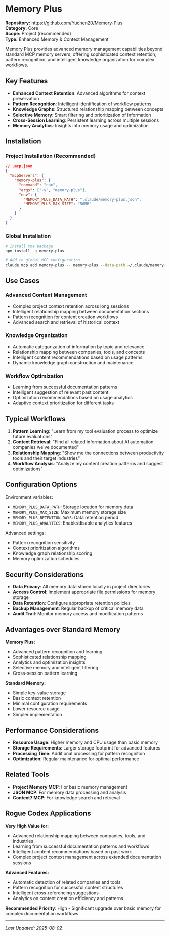 # Memory Plus

**Repository:** https://github.com/Yuchen20/Memory-Plus  
**Category:** Core  
**Scope:** Project (recommended)  
**Type:** Enhanced Memory & Context Management

Memory Plus provides advanced memory management capabilities beyond standard MCP memory servers, offering sophisticated context retention, pattern recognition, and intelligent knowledge organization for complex workflows.

## Key Features

- **Enhanced Context Retention**: Advanced algorithms for context preservation
- **Pattern Recognition**: Intelligent identification of workflow patterns
- **Knowledge Graphs**: Structured relationship mapping between concepts
- **Selective Memory**: Smart filtering and prioritization of information
- **Cross-Session Learning**: Persistent learning across multiple sessions
- **Memory Analytics**: Insights into memory usage and optimization

## Installation

### Project Installation (Recommended)
```json
// .mcp.json
{
  "mcpServers": {
    "memory-plus": {
      "command": "npx",
      "args": ["-y", "memory-plus"],
      "env": {
        "MEMORY_PLUS_DATA_PATH": ".claude/memory-plus.json",
        "MEMORY_PLUS_MAX_SIZE": "50MB"
      }
    }
  }
}
```

### Global Installation
```bash
# Install the package
npm install -g memory-plus

# Add to global MCP configuration
claude mcp add memory-plus -- memory-plus --data-path ~/.claude/memory-plus.json
```

## Use Cases

### Advanced Context Management
- Complex project context retention across long sessions
- Intelligent relationship mapping between documentation sections
- Pattern recognition for content creation workflows
- Advanced search and retrieval of historical context

### Knowledge Organization
- Automatic categorization of information by topic and relevance
- Relationship mapping between companies, tools, and concepts
- Intelligent content recommendations based on usage patterns
- Dynamic knowledge graph construction and maintenance

### Workflow Optimization
- Learning from successful documentation patterns
- Intelligent suggestion of relevant past content
- Optimization recommendations based on usage analytics
- Adaptive context prioritization for different tasks

## Typical Workflows

1. **Pattern Learning**: "Learn from my tool evaluation process to optimize future evaluations"
2. **Context Retrieval**: "Find all related information about AI automation companies we've documented"
3. **Relationship Mapping**: "Show me the connections between productivity tools and their target industries"
4. **Workflow Analysis**: "Analyze my content creation patterns and suggest optimizations"

## Configuration Options

Environment variables:
- `MEMORY_PLUS_DATA_PATH`: Storage location for memory data
- `MEMORY_PLUS_MAX_SIZE`: Maximum memory storage size
- `MEMORY_PLUS_RETENTION_DAYS`: Data retention period
- `MEMORY_PLUS_ANALYTICS`: Enable/disable analytics features

Advanced settings:
- Pattern recognition sensitivity
- Context prioritization algorithms
- Knowledge graph relationship scoring
- Memory optimization schedules

## Security Considerations

- **Data Privacy**: All memory data stored locally in project directories
- **Access Control**: Implement appropriate file permissions for memory storage
- **Data Retention**: Configure appropriate retention policies
- **Backup Management**: Regular backup of critical memory data
- **Audit Trail**: Monitor memory access and modification patterns

## Advantages over Standard Memory

**Memory Plus:**
- Advanced pattern recognition and learning
- Sophisticated relationship mapping
- Analytics and optimization insights
- Selective memory and intelligent filtering
- Cross-session pattern learning

**Standard Memory:**
- Simple key-value storage
- Basic context retention
- Minimal configuration requirements
- Lower resource usage
- Simpler implementation

## Performance Considerations

- **Resource Usage**: Higher memory and CPU usage than basic memory
- **Storage Requirements**: Larger storage footprint for advanced features
- **Processing Time**: Additional processing for pattern recognition
- **Optimization**: Regular maintenance for optimal performance

## Related Tools

- **Project Memory MCP**: For basic memory management
- **JSON MCP**: For memory data processing and analysis
- **Context7 MCP**: For knowledge search and retrieval

## Rogue Codex Applications

**Very High Value for:**
- Advanced relationship mapping between companies, tools, and industries
- Learning from successful documentation patterns and workflows
- Intelligent content recommendations based on past work
- Complex project context management across extended documentation sessions

**Advanced Features:**
- Automatic detection of related companies and tools
- Pattern recognition for successful content structures
- Intelligent cross-referencing suggestions
- Analytics on content creation efficiency and patterns

**Recommended Priority**: High - Significant upgrade over basic memory for complex documentation workflows.

---

*Last Updated: 2025-08-02*